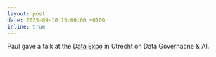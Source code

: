 ```yaml
---
layout: post
date: 2025-09-10 15:00:00 +0100
inline: true
---
```


Paul gave a talk at the [Data Expo](https://www.data-expo.nl/en/visitors/program/data-governance-ai-the-positive-feedback-loop) in Utrecht on Data Governacne & AI.